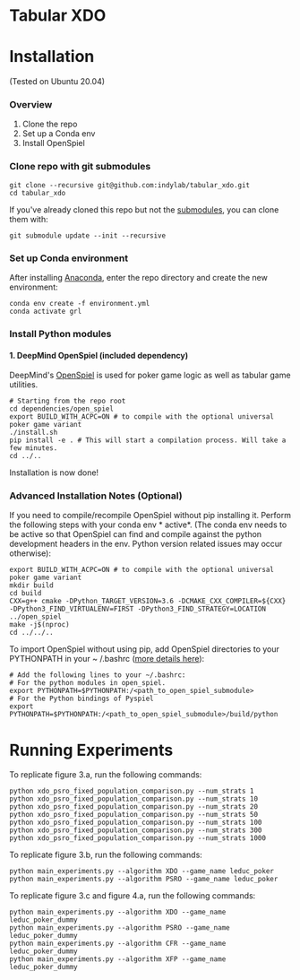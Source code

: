 # Tabular XDO

# Installation

(Tested on Ubuntu 20.04)

### Overview

1. Clone the repo
2. Set up a Conda env
3. Install OpenSpiel

### Clone repo with git submodules

```shell script
git clone --recursive git@github.com:indylab/tabular_xdo.git
cd tabular_xdo
```

If you've already cloned this repo but not the [submodules](/dependencies), you can clone them with:

```shell script
git submodule update --init --recursive
```

### Set up Conda environment

After installing [Anaconda](https://docs.anaconda.com/anaconda/install/), enter the repo directory and create the new
environment:

```shell script
conda env create -f environment.yml
conda activate grl
```

### Install Python modules

#### 1. DeepMind OpenSpiel (included dependency)

DeepMind's [OpenSpiel](https://github.com/deepmind/open_spiel) is used for poker game logic as well as tabular game
utilities.

```shell script
# Starting from the repo root
cd dependencies/open_spiel
export BUILD_WITH_ACPC=ON # to compile with the optional universal poker game variant
./install.sh
pip install -e . # This will start a compilation process. Will take a few minutes.
cd ../..
```

Installation is now done!

### Advanced Installation Notes (Optional)

If you need to compile/recompile OpenSpiel without pip installing it. Perform the following steps with your conda env *
active*. (The conda env needs to be active so that OpenSpiel can find and compile against the python development headers
in the env. Python version related issues may occur otherwise):

```shell script
export BUILD_WITH_ACPC=ON # to compile with the optional universal poker game variant
mkdir build
cd build
CXX=g++ cmake -DPython_TARGET_VERSION=3.6 -DCMAKE_CXX_COMPILER=${CXX} -DPython3_FIND_VIRTUALENV=FIRST -DPython3_FIND_STRATEGY=LOCATION ../open_spiel
make -j$(nproc)
cd ../../..
```

To import OpenSpiel without using pip, add OpenSpiel directories to your PYTHONPATH in your ~
/.bashrc ([more details here](https://github.com/deepmind/open_spiel/blob/244d1b55eb3f9de2ab4a0e06341ff2847afea466/docs/install.md)):

```shell script
# Add the following lines to your ~/.bashrc:
# For the python modules in open_spiel.
export PYTHONPATH=$PYTHONPATH:/<path_to_open_spiel_submodule>
# For the Python bindings of Pyspiel
export PYTHONPATH=$PYTHONPATH:/<path_to_open_spiel_submodule>/build/python
```
# Running Experiments
To replicate figure 3.a, run the following commands:

```shell script
python xdo_psro_fixed_population_comparison.py --num_strats 1
python xdo_psro_fixed_population_comparison.py --num_strats 10
python xdo_psro_fixed_population_comparison.py --num_strats 20
python xdo_psro_fixed_population_comparison.py --num_strats 50
python xdo_psro_fixed_population_comparison.py --num_strats 100
python xdo_psro_fixed_population_comparison.py --num_strats 300
python xdo_psro_fixed_population_comparison.py --num_strats 1000
```

To replicate figure 3.b, run the following commands:

```shell script
python main_experiments.py --algorithm XDO --game_name leduc_poker
python main_experiments.py --algorithm PSRO --game_name leduc_poker
```

To replicate figure 3.c and figure 4.a, run the following commands:

```shell script
python main_experiments.py --algorithm XDO --game_name leduc_poker_dummy
python main_experiments.py --algorithm PSRO --game_name leduc_poker_dummy
python main_experiments.py --algorithm CFR --game_name leduc_poker_dummy
python main_experiments.py --algorithm XFP --game_name leduc_poker_dummy
```






